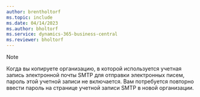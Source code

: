 ```yaml
---
author: brentholtorf
ms.topic: include
ms.date: 04/14/2023
ms.author: bholtorf
ms.service: dynamics-365-business-central
ms.reviewer: bholtorf
---
```


> [!NOTE]
> Когда вы копируете организацию, в которой используется учетная запись электронной почты SMTP для отправки электронных писем, пароль этой учетной записи не включается. Вам потребуется повторно ввести пароль на странице учетной записи SMTP в новой организации.

